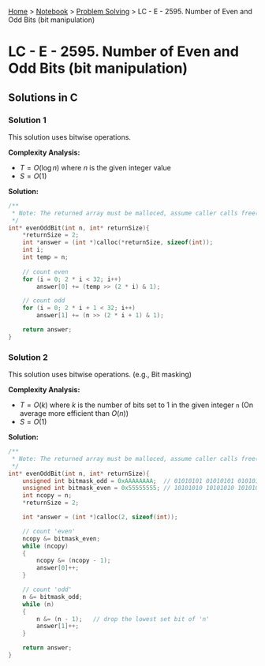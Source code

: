 <a href="../../">Home</a> > <a href="../notebook">Notebook</a> > <a href="./">Problem Solving</a> > LC - E - 2595. Number of Even and Odd Bits (bit manipulation)

# LC - E - 2595. Number of Even and Odd Bits (bit manipulation)



## Solutions in C

### Solution 1

This solution uses bitwise operations.

**Complexity Analysis:**

* $T = O(\log n)$ where $n$ is the given integer value
* $S = O(1)$

**Solution:**

```cpp
/**
 * Note: The returned array must be malloced, assume caller calls free().
 */
int* evenOddBit(int n, int* returnSize){
    *returnSize = 2;
    int *answer = (int *)calloc(*returnSize, sizeof(int));
    int i;
    int temp = n;
    
    // count even
    for (i = 0; 2 * i < 32; i++)
        answer[0] += (temp >> (2 * i) & 1);

    // count odd
    for (i = 0; 2 * i + 1 < 32; i++)
        answer[1] += (n >> (2 * i + 1) & 1);

    return answer;
}
```

### Solution 2

This solution uses bitwise operations. (e.g., Bit masking)

**Complexity Analysis:**

* $T = O(k)$ where $k$ is the number of bits set to 1 in the given integer `n` (On average more efficient than $O(n)$)
* $S = O(1)$

**Solution:**

```cpp
/**
 * Note: The returned array must be malloced, assume caller calls free().
 */
int* evenOddBit(int n, int* returnSize){
    unsigned int bitmask_odd = 0xAAAAAAAA; 	// 01010101 01010101 01010101 01010101
    unsigned int bitmask_even = 0x55555555;	// 10101010 10101010 10101010 10101010
    int ncopy = n;
    *returnSize = 2;

    int *answer = (int *)calloc(2, sizeof(int));

    // count 'even'
    ncopy &= bitmask_even;
    while (ncopy)
    {
        ncopy &= (ncopy - 1);
        answer[0]++;
    }

    // count 'odd'
    n &= bitmask_odd;
    while (n)
    {
        n &= (n - 1);	// drop the lowest set bit of 'n'
        answer[1]++;
    }

    return answer;
}
```

